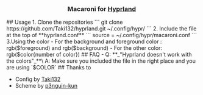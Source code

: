 <h3 align="center">
	Macaroni for <a href="https://github.com/hyprwm/hyprland">Hyprland</a>
    <img src="https://raw.githubusercontent.com/Taki132/hyprland/main/assets/image.png" height="30" width="0px"/>
</h3>
##  Usage
1. Clone the repositories
```
git clone https://github.com/Taki132/hyprland.git ~/.config/hypr/
```
2. Include the file at the top of **hyprland.conf**
```
source = ~/.config/hypr/macaroni.conf
```
3.Using the color
    - For the background and foreground color : rgb($foreground) and rgb($background)
    - For the other color: rgb($color{number of color})
##  FAQ
-	Q: **_"Hyprland doesn't work with the colors"_**\
	A: Make sure you included the file in the right place and you are using `$COLOR`
##  Thanks to

- Config by [Taki132](https://github.com/Taki132)
- Scheme by [p3nguin-kun](https://github.com/p3nguin-kun)


